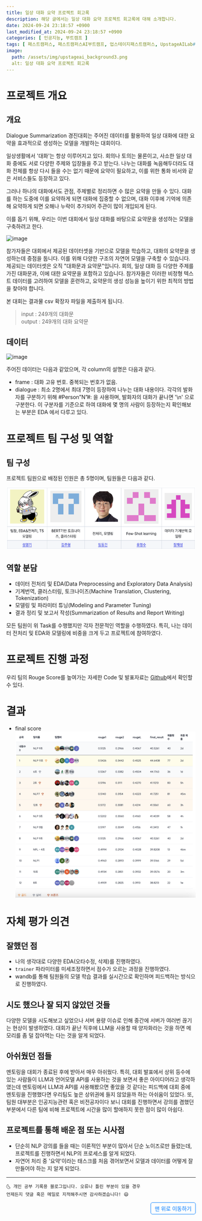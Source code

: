 ```yaml
---
title: 일상 대화 요약 프로젝트 회고록
description: 해당 글에서는 일상 대화 요약 프로젝트 회고록에 대해 소개합니다.
date: 2024-09-24 23:18:57 +0900
last_modified_at: 2024-09-24 23:18:57 +0900
categories: [ 인공지능, 부트캠프 ]
tags: [ 패스트캠퍼스, 패스트캠퍼스AI부트캠프, 업스테이지패스트캠퍼스, UpstageAILab#국비지원, 패스트캠퍼스업스테이지에이아이랩, 패스트캠퍼스업스테이지부트캠프 ]
image:
  path: /assets/img/upstageai_background3.png
  alt: 일상 대화 요약 프로젝트 회고록
---
```


# 프로젝트 개요
## 개요
Dialogue Summarization 경진대회는 주어진 데이터를 활용하여 일상 대화에 대한 요약을 효과적으로 생성하는 모델을 개발하는 대회이다. 

일상생활에서 '대화'는 항상 이루어지고 있다. 회의나 토의는 물론이고, 사소한 일상 대화 중에도 서로 다양한 주제와 입장들을 주고 받는다. 나누는 대화를 녹음해두더라도 대화 전체를 항상 다시 들을 수는 없기 때문에 요약이 필요하고, 이를 위한 통화 비서와 같은 서비스들도 등장하고 있다.

그러나 하나의 대화에서도 관점, 주제별로 정리하면 수 많은 요약을 만들 수 있다. 대화를 하는 도중에 이를 요약하게 되면 대화에 집중할 수 없으며, 대화 이후에 기억에 의존해 요약하게 되면 오해나 누락이 추가되어 주관이 많이 개입되게 된다.

이를 돕기 위해, 우리는 이번 대회에서 일상 대화를 바탕으로 요약문을 생성하는 모델을 구축하려고 한다.

![image](https://github.com/HojunJ/conventional-repo/assets/76687996/1ba682aa-f341-4e84-a788-57994fa845ba)

참가자들은 대회에서 제공된 데이터셋을 기반으로 모델을 학습하고, 대화의 요약문을 생성하는데 중점을 둡니다. 이를 위해 다양한 구조의 자연어 모델을 구축할 수 있습니다. 제공되는 데이터셋은 오직 "대화문과 요약문"입니다. 회의, 일상 대화 등 다양한 주제를 가진 대화문과, 이에 대한 요약문을 포함하고 있습니다. 참가자들은 이러한 비정형 텍스트 데이터를 고려하여 모델을 훈련하고, 요약문의 생성 성능을 높이기 위한 최적의 방법을 찾아야 합니다.

본 대회는 결과물 csv 확장자 파일을 제출하게 됩니다.

> input : 249개의 대화문  
> output : 249개의 대화 요약문

## 데이터
![image](https://velog.velcdn.com/images/d_yeon819/post/34e858c5-8866-49e2-8eda-b4bf82e00e6f/image.png)

주어진 데이터는 다음과 같았으며, 각 column의 설명은 다음과 같다.
- frame : 대화 고유 번호. 중복되는 번호가 없음.
- dialogue : 최소 2명에서 최대 7명이 등장하여 나누는 대화 내용이다. 각각의 발화자를 구분하기 위해 #Person”N”#: 을 사용하며, 발화자의 대화가 끝나면 '\n' 으로 구분한다. 이 구분자를 기준으로 하여 대화에 몇 명의 사람이 등장하는지 확인해보는 부분은 EDA 에서 다루고 있다.

# 프로젝트 팀 구성 및 역할
## 팀 구성
프로젝트 팀원으로 배정된 인원은 총 5명이며, 팀원들은 다음과 같다.

![nlp9-team](assets/img/nlp9-team.png)

## 역할 분담
- 데이터 전처리 및 EDA(Data Preprocessing and Exploratory Data Analysis)
- 기계번역, 클러스터링, 토크나이즈(Machine Translation, Clustering, Tokenization)
- 모델링 및 파라미터 튜닝(Modeling and Parameter Tuning)
- 결과 정리 및 보고서 작성(Summarization of Results and Report Writing)

모든 팀원이 위 Task를 수행했지만 각자 전문적인 역할을 수행하였다. 특히, 나는 데이터 전처리 및 EDA와 모델링에 비중을 크게 두고 프로젝트에 참여하였다.

# 프로젝트 진행 과정
우리 팀의 Rouge Score를 높여가는 자세한 Code 및 발표자료는 [Github](https://github.com/UpstageAILab3/upstage-nlp-summarization-nlp9-pub)에서 확인할 수 있다. 

# 결과
- final score
![image](https://github.com/SUNGMYEONGGI/image/blob/main/Upstage-NLP-Project_Image/final%20score.png?raw=true)

# 자체 평가 의견
## 잘했던 점
- 나의 생각대로 다양한 EDA(오타수정, 삭제)를 진행하였다.
- `trainer` 파라미터를 미세조정하면서 점수가 오르는 과정을 진행하였다.
- wandb를 통해 팀원들의 모델 학습 결과를 실시간으로 확인하며 피드백하는 방식으로 진행하였다.

## 시도 했으나 잘 되지 않았던 것들
다양한 모델을 시도해보고 싶었으나 서버 용량 이슈로 인해 중간에 서버가 여러번 끊기는 현상이 발생하였다. 대회가 끝난 직후에 LLM을 사용할 때 양자화라는 것을 하면 메모리를 좀 덜 잡아먹는 다는 것을 알게 되었다.

## 아쉬웠던 점들
멘토링을 대회가 종료된 후에 받아서 매우 아쉬웠다. 특히, 대회 발표에서 상위 등수에 있는 사람들이 LLM과 언어모델 API를 사용하는 것을 보면서 좋은 아이디어라고 생각하였는데 멘토링에서 LLM과 API를 사용해봤으면 좋았을 것 같다는 피드백에 대회 중에 멘토링을 진행했다면 우리팀도 높은 상위권에 들지 않았을까 하는 아쉬움이 있었다. 또, 팀원 대부분은 인공지능관련 혹은 비전공자이다 보니 대회를 진행하면서 강의를 겸했던 부분에서 다른 팀에 비해 프로젝트에 시간을 많이 할애하지 못한 점이 많이 아쉽다.

## 프로젝트를 통해 배운 점 또는 시사점
- 단순히 NLP 강의를 들을 때는 이론적인 부분이 많아서 단순 노이즈로만 들렸는데, 프로젝트를 진행하면서 NLP의 프로세스를 알게 되었다.
- 자연어 처리 중 '요약'이라는 태스크를 처음 겪어보면서 모델과 데이터를 어떻게 잘 만들어야 하는 지 알게 되었다. 

***
    🌜 개인 공부 기록용 블로그입니다. 오류나 틀린 부분이 있을 경우
    언제든지 댓글 혹은 메일로 지적해주시면 감사하겠습니다! 😄


<a href="#" style="display: inline-block; padding: 5px 10px; color: #007bff; text-decoration: none; border: 0.5px solid #007bff; border-radius: 5px; float: right;">맨 위로 이동하기</a>